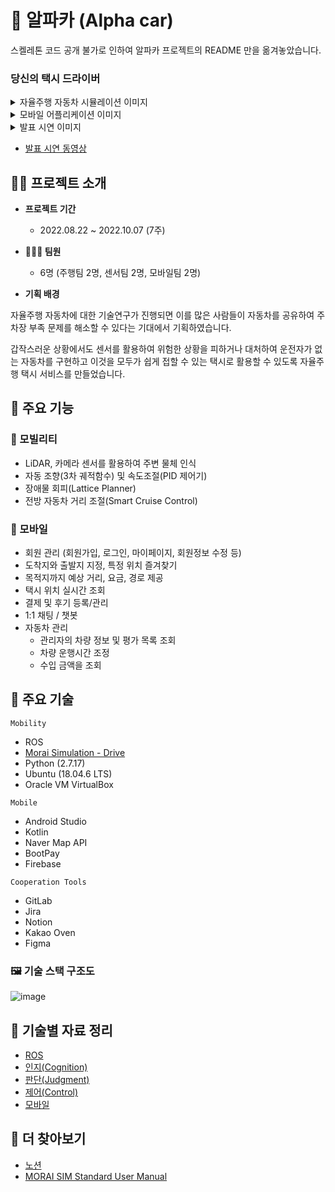 # 🚖 알파카 (Alpha car)

스켈레톤 코드 공개 불가로 인하여 알파카 프로젝트의 README 만을 옮겨놓았습니다.

### 당신의 택시 드라이버

<details>
<summary>자율주행 자동차 시뮬레이션 이미지</summary>
<div markdown="1">
  
  <img src="https://user-images.githubusercontent.com/19484971/220051703-3c3d3a39-ef08-492b-bbb3-cd3a24abe893.png">

  > 출발지와 도착지를 지정하여 만들어진 전역경로를 따라 이동하는 자동차와 Rviz 시각화 프로그램

</div>
</details>

<details>
<summary>모바일 어플리케이션 이미지</summary>
<div markdown="1">

  <img src="https://user-images.githubusercontent.com/19484971/220055480-421fdfec-9554-467b-97a0-a206a462fa65.png" width=200>

</div>
</details>

<details>
<summary>발표 시연 이미지</summary>
<div markdown="1">

  <img src="https://user-images.githubusercontent.com/19484971/220267070-72ef7ca7-8041-4c0d-8b45-10ae3d64ed0e.png" width=600>

</div>
</details>

- [발표 시연 동영상](https://s3.us-west-2.amazonaws.com/secure.notion-static.com/fdf501bb-8635-478e-b55e-af3af29ea018/ezgif.com-gif-maker_%281%29.mp4?X-Amz-Algorithm=AWS4-HMAC-SHA256&X-Amz-Content-Sha256=UNSIGNED-PAYLOAD&X-Amz-Credential=AKIAT73L2G45EIPT3X45%2F20230220%2Fus-west-2%2Fs3%2Faws4_request&X-Amz-Date=20230220T083816Z&X-Amz-Expires=86400&X-Amz-Signature=c6d372d8f4c5f367f313053df6a727e9b44b838e26875910d03746d02318c5ad&X-Amz-SignedHeaders=host&x-id=GetObject)

## 💁‍♀️ 프로젝트 소개

- **프로젝트 기간**

  - 2022.08.22 ~ 2022.10.07 (7주)

- **👨‍👧‍👧 팀원**

  - 6명 (주행팀 2명, 센서팀 2명, 모바일팀 2명)

- **기획 배경**

자율주행 자동차에 대한 기술연구가 진행되면 이를 많은 사람들이 자동차를 공유하여 주차장 부족 문제를 해소할 수 있다는 기대에서 기획하였습니다. 

갑작스러운 상황에서도 센서를 활용하여 위험한 상황을 피하거나 대처하여 운전자가 없는 자동차를 구현하고 이것을 모두가 쉽게 접할 수 있는 택시로 활용할 수 있도록 자율주행 택시 서비스를 만들었습니다.

## 🔧 주요 기능

### 🚗 모빌리티

- LiDAR, 카메라 센서를 활용하여 주변 물체 인식
- 자동 조향(3차 궤적함수) 및 속도조절(PID 제어기)
- 장애물 회피(Lattice Planner)
- 전방 자동차 거리 조절(Smart Cruise Control)

### 📱 모바일

- 회원 관리 (회원가입, 로그인, 마이페이지, 회원정보 수정 등)
- 도착지와 출발지 지정, 특정 위치 즐겨찾기
- 목적지까지 예상 거리, 요금, 경로 제공
- 택시 위치 실시간 조회
- 결제 및 후기 등록/관리
- 1:1 채팅 / 챗봇
- 자동차 관리
  - 관리자의 차량 정보 및 평가 목록 조회
  - 차량 운행시간 조정
  - 수입 금액을 조회

## 📒 주요 기술

`Mobility`

- ROS
- [Morai Simulation - Drive](https://www.morai.ai/ko/drive)
- Python (2.7.17)
- Ubuntu (18.04.6 LTS)
- Oracle VM VirtualBox

`Mobile`

- Android Studio
- Kotlin
- Naver Map API
- BootPay
- Firebase

`Cooperation Tools`

- GitLab
- Jira
- Notion
- Kakao Oven
- Figma

### 🖼 기술 스택 구조도

![image](https://user-images.githubusercontent.com/19484971/220055541-8c2e8766-38f5-41b6-b3d2-fbab5c4efaec.png)

## 📖 기술별 자료 정리

- [ROS](https://github.com/ii200400/IT_Skill_Question/tree/master/JobGroup/mobility/ROS)
- [인지(Cognition)](https://github.com/ii200400/IT_Skill_Question/tree/master/JobGroup/mobility/cognition)
- [판단(Judgment)](https://github.com/ii200400/IT_Skill_Question/tree/master/JobGroup/mobility/judgment)
- [제어(Control)](https://github.com/ii200400/IT_Skill_Question/tree/master/JobGroup/mobility/control)
- [모바일](./mobile.md)

## 👀 더 찾아보기

- [노션](https://www.notion.so/5a5568486fbd4730ab43569cce17472c)
- [MORAI SIM Standard User Manual](https://help-morai-sim-en.scrollhelp.site/morai-sim-standard-en/)

